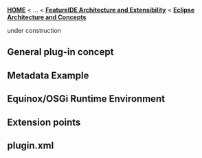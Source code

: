 <!-- Breadcrumb -->
[**HOME**](https://github.com/tthuem/FeatureIDE/wiki) < ... < [**FeatureIDE Architecture and Extensibility**](https://github.com/tthuem/FeatureIDE/wiki/FeatureIDE-Architecture-and-Extensibility) < [**Eclipse Architecture and Concepts**](https://github.com/tthuem/FeatureIDE/wiki/Eclipse-Architecture-and-Concepts)

<!-- Introduction -->
under construction

<!-- Outline -->

<!-- Content -->
## General plug-in concept
## Metadata Example
## Equinox/OSGi Runtime Environment
## Extension points
## plugin.xml